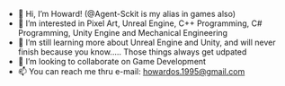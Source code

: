 - 👋 Hi, I’m Howard! (@Agent-Sckit is my alias in games also)
- 👀 I’m interested in Pixel Art, Unreal Engine, C++ Programming, C# Programming, Unity Engine and Mechanical Engineering
- 🌱 I’m still learning more about Unreal Engine and Unity, and will never finish because you know..... Those things always get udpated
- 💞️ I’m looking to collaborate on Game Development
- 📫 You can reach me thru e-mail: howardos.1995@gmail.com

<!---
Agent-Sckit/Agent-Sckit is a ✨ special ✨ repository because its `README.md` (this file) appears on your GitHub profile.
You can click the Preview link to take a look at your changes.
--->

